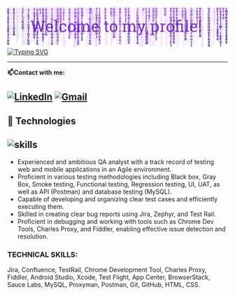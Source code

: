 ![MY cool](https://github.com/RuslanAsadullin/img/blob/main/header.png)
[![Typing SVG](https://readme-typing-svg.demolab.com/?multiline=true&random=false&width=435&height=105&lines=Ruslan+Asadullin;Automation+QA+Engineer;Los+Angeles%2C+California%2C+USA&font=Apple+Chancery&color=000000&duration=3000&size=30)](https://git.io/typing-svg)

---
**📫Contact with me:**

[![LinkedIn](https://img.shields.io/badge/-LinkedIn-090909?style=for-the-badge&logo=LinkedIn&logoColor=blue)](https://www.linkedin.com/in/ruslan-asadullin-us/)
[![Gmail](https://img.shields.io/badge/-Email-090909?style=for-the-badge&logo=Gmail&logoColor=rd)](mailto:ruslan.asadullin.us@gmail.com)
---
## 🔧 Technologies

![skills](https://skillicons.dev/icons?i=java,selenium,junit,html,css,php,mongodb,mysql,docker,md,git,bash,jquery,nginx,vscode&theme=light)
---

- Experienced and ambitious QA analyst with a track record of testing web and mobile applications in an Agile environment.
- Proficient in various testing methodologies including Black box, Gray Box, Smoke testing, Functional testing, Regression testing, UI, UAT, as well as API (Postman) and database testing (MySQL).
- Capable of developing and organizing clear test cases and efficiently executing them.
- Skilled in creating clear bug reports using Jira, Zephyr, and Test Rail.
- Proficient in debugging and working with tools such as Chrome Dev Tools, Charles Proxy, and Fiddler, enabling effective issue detection and resolution.

### TECHNICAL SKILLS:

Jira, Confluence, TestRail, Chrome Development Tool, Charles Proxy, Fiddler, Android Studio, Xcode, Test Flight, App Center, BrowserStack, Sauce Labs, MySQL, Proxyman, Postman, Git, GitHub, HTML, CSS.

